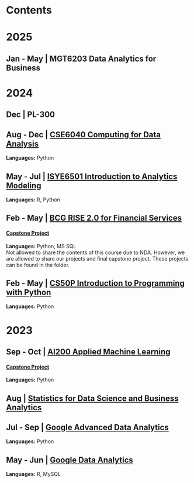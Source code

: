 # Contents
# 2025
## Jan - May | MGT6203 Data Analytics for Business

# 2024
## Dec | PL-300

## Aug - Dec | [CSE6040 Computing for Data Analysis]()
**Languages:** Python

## May - Jul | [ISYE6501 Introduction to Analytics Modeling]()
**Languages:** R, Python

## Feb - May | [BCG RISE 2.0 for Financial Services]()
#### [Capstone Project]()
**Languages:** Python, MS SQL \
Not allowed to share the contents of this course due to NDA. However, we are allowed to share our projects and final capstone project. These projects can be found in the folder.

## Feb - May | [CS50P Introduction to Programming with Python]()
**Languages:** Python

# 2023
## Sep - Oct | [AI200 Applied Machine Learning]()
#### [Capstone Project]()
**Languages:** Python

## Aug | [Statistics for Data Science and Business Analytics]()

## Jul - Sep | [Google Advanced Data Analytics]()
**Languages:** Python

## May - Jun | [Google Data Analytics]()
**Languages:** R, MySQL

